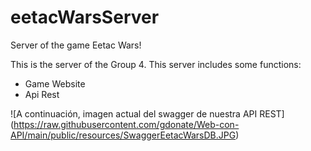 # eetacWarsServer
Server of the game Eetac Wars!

This is the server of the Group 4. This server includes some functions:
- Game Website
- Api Rest

![A continuación, imagen actual del swagger de nuestra API REST]
(https://raw.githubusercontent.com/gdonate/Web-con-API/main/public/resources/SwaggerEetacWarsDB.JPG)
